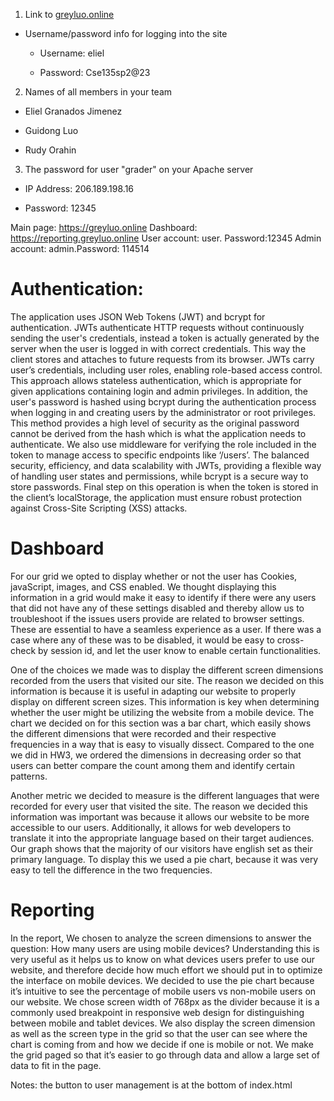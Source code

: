 
1. Link to [greyluo.online](http://greyluo.online/)

  - Username/password info for logging into the site

       - Username: eliel

       - Password: Cse135sp2@23

2. Names of all members in your team

  - Eliel Granados Jimenez

  - Guidong Luo

  - Rudy Orahin



3. The password for user "grader" on your Apache server

  - IP Address: 206.189.198.16

  - Password: 12345


Main page: https://greyluo.online
Dashboard: https://reporting.greyluo.online
User account: user. Password:12345
Admin account: admin.Password: 114514

# Authentication:


The application uses JSON Web Tokens (JWT) and bcrypt for authentication. JWTs authenticate HTTP requests without continuously sending the user's credentials, instead a token is actually generated by the server when the user is logged in with correct credentials. This way the client stores and attaches to future requests from its browser. JWTs carry user’s credentials, including user roles, enabling role-based access control. This approach allows stateless authentication, which is appropriate for given applications containing login and admin privileges. In addition, the user's password is hashed using bcrypt during the authentication process when logging in and creating users by the administrator or root privileges. This method provides a high level of security as the original password cannot be derived from the hash which is what the application needs to authenticate. We also use middleware for verifying the role included in the token to manage access to specific endpoints like ‘/users’. The balanced security, efficiency, and data scalability with JWTs, providing a flexible way of handling  user states and permissions, while bcrypt is a secure way to store passwords. Final step on this operation is when the token is stored in the client’s localStorage, the application must ensure robust protection against Cross-Site Scripting (XSS) attacks.

# Dashboard
For our grid we opted to display whether or not the user has Cookies, javaScript, images, and CSS enabled. We thought displaying this information in a grid would make it easy to identify if there were any users that did not have any of these settings disabled and thereby allow us to troubleshoot if the issues users provide are related to browser settings. These are essential to have a seamless experience as a user. If there was a case where any of these was to be disabled, it would be easy to cross-check by session id, and let the user know to enable certain functionalities.

One of the choices we made was to display the different screen dimensions recorded from the users that visited our site. The reason we decided on this information is because it is useful in adapting our website to properly display on different screen sizes. This information is key when determining whether the user might be utilizing the website from a mobile device. The chart we decided on for this section was a bar chart, which easily shows the different dimensions that were recorded and their respective frequencies in a way that is easy to visually dissect. Compared to the one we did in HW3, we ordered the dimensions in decreasing order so that users can better compare the count among them and identify certain patterns.

Another metric we decided to measure is the different languages that were recorded for every user that visited the site. The reason we decided this information was important was because it allows our website to be more accessible to our users. Additionally, it allows for web developers to translate it into the appropriate language based on their target audiences. Our graph shows that the majority of our visitors have english set as their primary language. To display this we used a pie chart, because it was very easy to tell the difference in the two frequencies.


# Reporting

In the report, We chosen to analyze the screen dimensions to answer the question: How many users are using mobile devices? Understanding this is very useful as it helps us to know on what devices users prefer to use our website, and therefore decide how much effort we should put in to optimize the interface on mobile devices. We decided to use the pie chart because it’s intuitive to see the percentage of mobile users vs non-mobile users on our website. We chose screen width of 768px as the divider because it is a commonly used breakpoint in responsive web design for distinguishing between mobile and tablet devices. We also display the screen dimension as well as the screen type in the grid so that the user can see where the chart is coming from and how we decide if one is mobile or not. We make the grid paged so that it’s easier to go through data and allow a large set of data to fit in the page.

Notes: the button to user management is at the bottom of index.html
